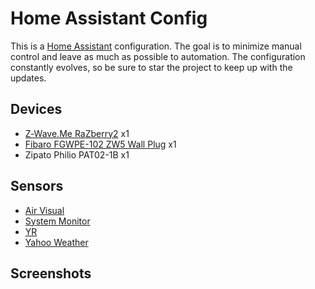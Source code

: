 # Home Assistant Config

This is a [Home Assistant](https://home-assistant.io) configuration. The goal is to minimize manual control and leave as much as possible to automation. The configuration constantly evolves, so be sure to star the project to keep up with the updates.

## Devices

- [Z‑Wave.Me RaZberry2](https://razberry.z-wave.me) x1
- [Fibaro FGWPE-102 ZW5 Wall Plug](https://www.fibaro.com/en/products/wall-plug/) x1
- Zipato Philio PAT02-1B x1

## Sensors
- [Air Visual](https://home-assistant.io/components/sensor.airvisual/)
- [System Monitor](https://home-assistant.io/components/sensor.systemmonitor/)
- [YR](https://home-assistant.io/components/sensor.yr/)
- [Yahoo Weather](https://home-assistant.io/components/sensor.yweather/)

## Screenshots
